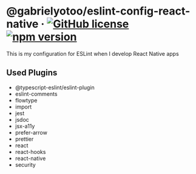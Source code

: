 # @gabrielyotoo/eslint-config-react-native &middot; [![GitHub license](https://img.shields.io/npm/l/@gabrielyotoo/eslint-config-react-native?color=%23f22&style=flat-square)](https://github.com/gabrielyoto/eslint-config-react-native/blob/main/LICENSE)[ ![npm version](https://img.shields.io/npm/v/@gabrielyotoo/eslint-config-react-native?color=%23f22&style=flat-square)](https://www.npmjs.com/package/@gabrielyotoo/eslint-config-react-native)

This is my configuration for ESLint when I develop React Native apps

## Used Plugins

- @typescript-eslint/eslint-plugin
- eslint-comments
- flowtype
- import
- jest
- jsdoc
- jsx-a11y
- prefer-arrow
- prettier
- react
- react-hooks
- react-native
- security
